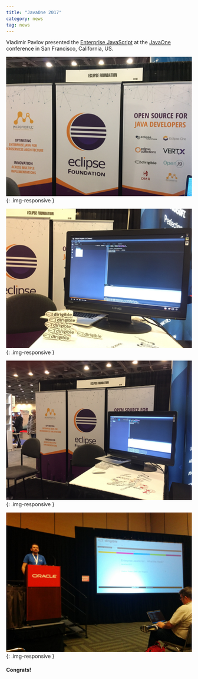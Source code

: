 ```yaml
---
title: "JavaOne 2017"
category: news
tag: news
---
```


Vladimir Pavlov presented the [Enterprise JavaScript](http://dirigible.eclipse.org:80/services/wiki/showcase_enterprise_javascript/0_title.md) at the [JavaOne](https://www.oracle.com/javaone/index.html) conference in San Francisco, California, US.

![booth1](/img/posts/20171004/booth1.jpeg){: .img-responsive }

![booth2](/img/posts/20171004/booth2.jpeg){: .img-responsive }

![booth3](/img/posts/20171004/booth3.jpeg){: .img-responsive }

![ejs](/img/posts/20171004/ejs.jpg){: .img-responsive }



#### Congrats!
